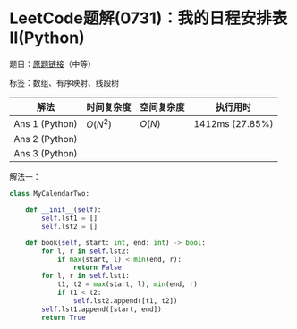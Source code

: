 # LeetCode题解(0731)：我的日程安排表II(Python)

题目：[原题链接](https://leetcode-cn.com/problems/my-calendar-ii/)（中等）

标签：数组、有序映射、线段树

| 解法           | 时间复杂度 | 空间复杂度 | 执行用时        |
| -------------- | ---------- | ---------- | --------------- |
| Ans 1 (Python) | $O(N^2)$   | $O(N)$     | 1412ms (27.85%) |
| Ans 2 (Python) |            |            |                 |
| Ans 3 (Python) |            |            |                 |

解法一：

```python
class MyCalendarTwo:

    def __init__(self):
        self.lst1 = []
        self.lst2 = []

    def book(self, start: int, end: int) -> bool:
        for l, r in self.lst2:
            if max(start, l) < min(end, r):
                return False
        for l, r in self.lst1:
            t1, t2 = max(start, l), min(end, r)
            if t1 < t2:
                self.lst2.append([t1, t2])
        self.lst1.append([start, end])
        return True
```

